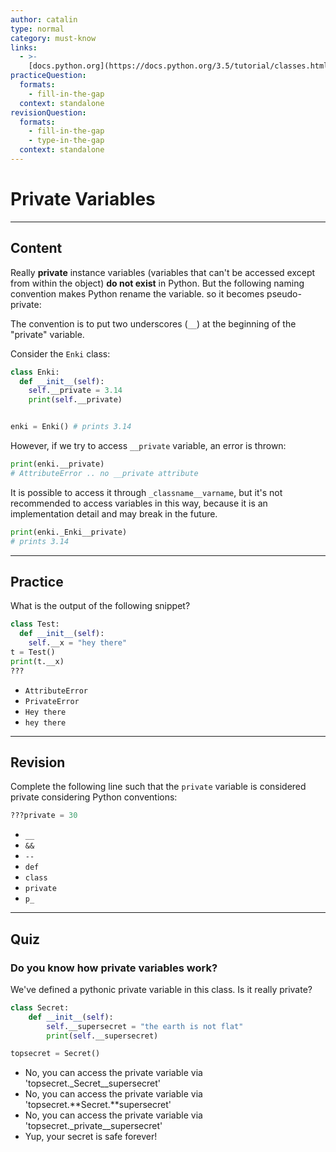 ```yaml
---
author: catalin
type: normal
category: must-know
links:
  - >-
    [docs.python.org](https://docs.python.org/3.5/tutorial/classes.html#private-variables){website}
practiceQuestion:
  formats:
    - fill-in-the-gap
  context: standalone
revisionQuestion:
  formats:
    - fill-in-the-gap
    - type-in-the-gap
  context: standalone
---
```


# Private Variables


---

## Content

Really **private** instance variables (variables that can't be accessed except from within the object) **do not exist** in Python. But the following naming convention makes Python rename the variable. so it becomes pseudo-private:

The convention is to put two underscores (`__`) at the beginning of the "private" variable.

Consider the `Enki` class:

```python
class Enki:
  def __init__(self):
    self.__private = 3.14
    print(self.__private)


enki = Enki() # prints 3.14

```

However, if we try to access `__private` variable, an error is thrown:

```python
print(enki.__private)
# AttributeError .. no __private attribute
```

It is possible to access it through `_classname__varname`, but it's not recommended to access variables in this way, because it is an implementation detail and may break in the future.

```python
print(enki._Enki__private)
# prints 3.14
```


---

## Practice

What is the output of the following snippet?

```python
class Test:
  def __init__(self):
    self.__x = "hey there"
t = Test()
print(t.__x)
???
```

- `AttributeError`
- `PrivateError`
- `Hey there`
- `hey there`


---

## Revision

Complete the following line such that the `private` variable is considered private considering Python conventions:

```python
???private = 30
```

- `__`
- `&&`
- `--`
- `def`
- `class`
- `private`
- `p_`


---

## Quiz

### Do you know how private variables work?


We've defined a pythonic private variable in this class. Is it really private?  

```python
class Secret:
    def __init__(self):
        self.__supersecret = "the earth is not flat"
        print(self.__supersecret)

topsecret = Secret()
```

- No, you can access the private variable via 'topsecret._Secret__supersecret'
- No, you can access the private variable via 'topsecret.**Secret.**supersecret'
- No, you can access the private variable via 'topsecret._private__supersecret'
- Yup, your secret is safe forever!
 
